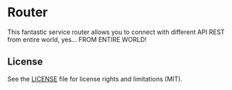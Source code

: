 # Router
This fantastic service router allows you to connect with different API REST from entire world, yes... FROM ENTIRE WORLD!

## License

See the [LICENSE](LICENSE.md) file for license rights and limitations (MIT).
